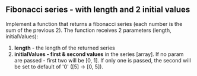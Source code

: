 ## Fibonacci series - with length and 2 initial values
Implement a function that returns a fibonacci series (each number is the sum of the previous 2).
The function receives 2 parameters (length, initialValues): 
1. **length** - the length of the returned series
2. **initialValues - first & second values** in the series [array]. 
If no param are passed - first two will be [0, 1].
If only one is passed, the second will be set to default of '0' ([5] -> [0, 5]).